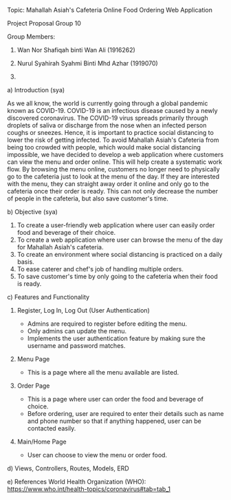 Topic: Mahallah Asiah's Cafeteria Online Food Ordering Web Application

Project Proposal Group 10

Group Members:

1) Wan Nor Shafiqah binti Wan Ali (1916262)

2) Nurul Syahirah Syahmi Binti Mhd Azhar (1919070)

3)





a) Introduction (sya)

As we all know, the world is currently going through a global pandemic known as COVID-19. COVID-19 is an infectious disease caused by a newly discovered coronavirus. 
The COVID-19 virus spreads primarily through droplets of saliva or discharge from the nose when an infected person coughs or sneezes. Hence, it is important
to practice social distancing to lower the risk of getting infected. To avoid Mahallah Asiah's Cafeteria from being too crowded with people, which would make
social distancing impossible, we have decided to develop a web application where customers can view the menu and order online. This will help create a systematic
work flow. By browsing the menu online, customers no longer need to physically go to the cafeteria just to look at the menu of the day. If they are interested with
the menu, they can straight away order it online and only go to the cafeteria once their order is ready. This can not only decrease the number of people in the cafeteria,
but also save customer's time.

b) Objective (sya)

1)  To create a user-friendly web application where user can easily order food and beverage of their choice.
2)  To create a web application where user can browse the menu of the day for Mahallah Asiah's cafeteria.
3)  To create an environment where social distancing is practiced on a daily basis.
4)  To ease caterer and chef's job of handling multiple orders.
5)  To save customer's time by only going to the cafeteria when their food is ready.

c) Features and Functionality

1)  Register, Log In, Log Out (User Authentication)

    - Admins are required to register before editing the menu.
    - Only admins can update the menu.
    - Implements the user authentication feature by making sure the username and password matches.
    
2)  Menu Page
    
    - This is a page where all the menu available are listed.

3)  Order Page

    - This is a page where user can order the food and beverage of choice.
    - Before ordering, user are required to enter their details such as name and phone number so that if anything happened, user can be contacted easily.

4) Main/Home Page
    
    - User can choose to view the menu or order food.


d) Views, Controllers, Routes, Models, ERD


e) References
World Health Organization (WHO): https://www.who.int/health-topics/coronavirus#tab=tab_1
